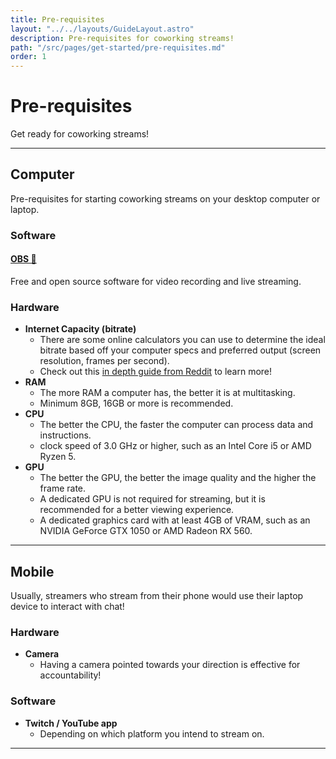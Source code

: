 ```yaml
---
title: Pre-requisites
layout: "../../layouts/GuideLayout.astro"
description: Pre-requisites for coworking streams!
path: "/src/pages/get-started/pre-requisites.md"
order: 1
---
```


# Pre-requisites

Get ready for coworking streams!

---

## Computer

Pre-requisites for starting coworking streams on your desktop computer or laptop.

### Software

#### [OBS 🔗](https://obsproject.com/)
Free and open source software for video recording and live streaming.

### Hardware

- **Internet Capacity (bitrate)**
  - There are some online calculators you can use to determine the ideal bitrate based off your computer specs and preferred output (screen resolution, frames per second).
  - Check out this [in depth guide from Reddit](https://www.reddit.com/r/Twitch/comments/2dz7ru/bitrates_resolutions_and_quality/) to learn more!
- **RAM**
  - The more RAM a computer has, the better it is at multitasking.
  - Minimum 8GB, 16GB or more is recommended.
- **CPU**
  - The better the CPU, the faster the computer can process data and instructions.
  - clock speed of 3.0 GHz or higher, such as an Intel Core i5 or AMD Ryzen 5.
- **GPU**
  - The better the GPU, the better the image quality and the higher the frame rate. 
  - A dedicated GPU is not required for streaming, but it is recommended for a better viewing experience.
  - A dedicated graphics card with at least 4GB of VRAM, such as an NVIDIA GeForce GTX 1050 or AMD Radeon RX 560.

---

## Mobile

Usually, streamers who stream from their phone would use their laptop device to interact with chat!

### Hardware

- **Camera**
  - Having a camera pointed towards your direction is effective for accountability!

### Software

- **Twitch / YouTube app**
  - Depending on which platform you intend to stream on.

---